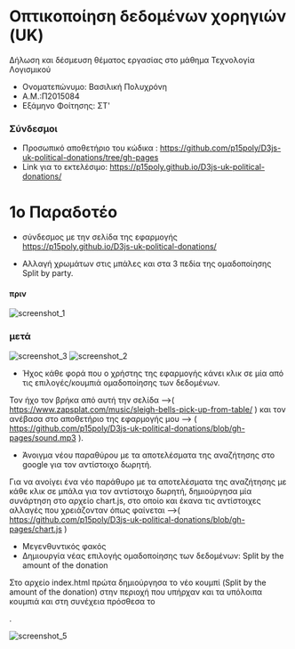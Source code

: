 # Οπτικοποίηση δεδομένων χορηγιών (UK)

Δήλωση και δέσμευση θέματος εργασίας στο μάθημα Τεχνολογία Λογισμικού

* Ονοματεπώνυμο: Βασιλική Πολυχρόνη
* Α.Μ.:Π2015084
* Εξάμηνο Φοίτησης: ΣΤ'

### Σύνδεσμοι
* Προσωπικό αποθετήριο του κώδικα : https://github.com/p15poly/D3js-uk-political-donations/tree/gh-pages
* Link για το εκτελέσιμο: https://p15poly.github.io/D3js-uk-political-donations/

# 1ο Παραδοτέο
* σύνδεσμος με την σελίδα της εφαρμογής 
https://p15poly.github.io/D3js-uk-political-donations/

* Αλλαγή χρωμάτων στις μπάλες και στα 3 πεδία της ομαδοποίησης Split by party.
#### πριν
![screenshot_1](https://user-images.githubusercontent.com/22655118/37254304-b53b797e-2544-11e8-99d5-9c1c649d0f3b.png)
### μετά
![screenshot_3](https://user-images.githubusercontent.com/22655118/37254439-8af0a11a-2546-11e8-8005-8c202cd7f0ab.png)
![screenshot_2](https://user-images.githubusercontent.com/22655118/37254424-5b6a6886-2546-11e8-9dfc-f4de29c0c894.png)
 
* Ήχος κάθε φορά που ο χρήστης της εφαρμογής κάνει κλικ σε μία από τις επιλογές/κουμπιά ομαδοποίησης των δεδομένων.

Τον ήχο τον βρήκα από αυτή την σελίδα -->( https://www.zapsplat.com/music/sleigh-bells-pick-up-from-table/ ) και τον ανέβασα στο αποθετήριο της εφαρμογής μου --> ( https://github.com/p15poly/D3js-uk-political-donations/blob/gh-pages/sound.mp3 ).

*  Άνοιγμα νέου παραθύρου με τα αποτελέσματα της αναζήτησης στο google για τον αντίστοιχο δωρητή.

Για να ανοίγει ένα νέο παράθυρο με τα αποτελέσματα της αναζήτησης με κάθε κλικ σε μπάλα για τον αντίστοιχο δωρητή, δημιούργησα μία συνάρτηση στο αρχείο chart.js, στο οποίο και έκανα τις αντίστοιχες αλλαγές που χρειάζονταν όπως φαίνεται -->( https://github.com/p15poly/D3js-uk-political-donations/blob/gh-pages/chart.js )

* Μεγενθυντικός φακός
* Δημιουργία νέας επιλογής ομαδοποίησης των δεδομένων: Split by the amount of the donation

Στο αρχείο index.html  πρώτα δημιούργησα το νέο κουμπί (Split by the amount of the donation) στην περιοχή που υπήρχαν και τα υπόλοιπα κουμπιά και στη συνέχεια πρόσθεσα το <div id="view-donation-amount"> .
 
 ![screenshot_5](https://user-images.githubusercontent.com/22655118/37256404-e6213e02-2562-11e8-9d79-dfdb862bfb1d.png)

